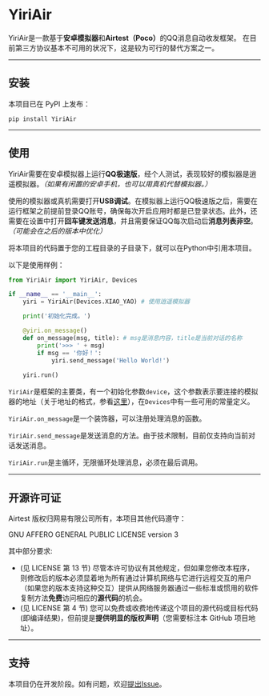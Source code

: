 # YiriAir
YiriAir是一款基于**安卓模拟器**和<strong>Airtest（Poco）</strong>的QQ消息自动收发框架。
在目前第三方协议基本不可用的状况下，这是较为可行的替代方案之一。

---
## 安装
本项目已在 PyPI 上发布：
```
pip install YiriAir
```

---
## 使用
YiriAir需要在安卓模拟器上运行**QQ极速版**，经个人测试，表现较好的模拟器是逍遥模拟器。*（如果有闲置的安卓手机，也可以用真机代替模拟器。）*

使用的模拟器或真机需要打开**USB调试**。在模拟器上运行QQ极速版之后，需要在运行框架之前提前登录QQ账号，确保每次开启应用时都是已登录状态。此外，还需要在设置中打开**回车键发送消息**，并且需要保证QQ每次启动后**消息列表非空**。*（可能会在之后的版本中优化）*

将本项目的代码置于您的工程目录的子目录下，就可以在Python中引用本项目。

以下是使用样例：
```Python
from YiriAir import YiriAir, Devices

if __name__ == '__main__':
    yiri = YiriAir(Devices.XIAO_YAO) # 使用逍遥模拟器

    print('初始化完成。')

    @yiri.on_message()
    def on_message(msg, title): # msg是消息内容，title是当前对话的名称
        print('>>> ' + msg)
        if msg == '你好！':
            yiri.send_message('Hello World!')
            
    yiri.run()
```

`YiriAir`是框架的主要类，有一个初始化参数`device`，这个参数表示要连接的模拟器的地址（关于地址的格式，参看[这里](https://juejin.im/post/6844904118809526279)），在`Devices`中有一些可用的常量定义。

`YiriAir.on_message`是一个装饰器，可以注册处理消息的函数。

`YiriAir.send_message`是发送消息的方法。由于技术限制，目前仅支持向当前对话发送消息。

`YiriAir.run`是主循环，无限循环处理消息，必须在最后调用。

---
## 开源许可证
Airtest 版权归网易有限公司所有，本项目其他代码遵守：

GNU AFFERO GENERAL PUBLIC LICENSE version 3

其中部分要求:

- (见 LICENSE 第 13 节) 尽管本许可协议有其他规定，但如果您修改本程序，则修改后的版本必须显着地为所有通过计算机网络与它进行远程交互的用户（如果您的版本支持这种交互）提供从网络服务器通过一些标准或惯用的软件复制方法**免费**访问相应的**源代码**的机会。
- (见 LICENSE 第 4 节) 您可以免费或收费地传递这个项目的源代码或目标代码(即编译结果)，但前提是**提供明显的版权声明**（您需要标注本 GitHub 项目地址）。

---
## 支持
本项目仍在开发阶段。如有问题，欢迎[提出Issue](https://github.com/Wybxc/YiriAir/issues/new/choose)。